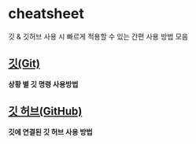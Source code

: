 # **cheatsheet**
깃 & 깃허브 사용 시 빠르게 적용할 수 있는 간편 사용 방법 모음


## **[깃(Git)](git-cheatsheet.md)**
**상황 별 깃 명령 사용방법**

## **[깃 허브(GitHub)](github-cheatsheet.md)**
**깃에 연결된 깃 허브 사용 방법**